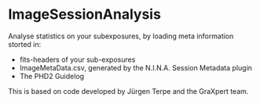 # ImageSessionAnalysis

Analyse statistics on your subexposures, by loading meta information storted in:

 * fits-headers of your sub-exposures
 * ImageMetaData.csv, generated by the N.I.N.A. Session Metadata plugin
 * The PHD2 Guidelog
  
This is based on code developed by Jürgen Terpe and the GraXpert team.
